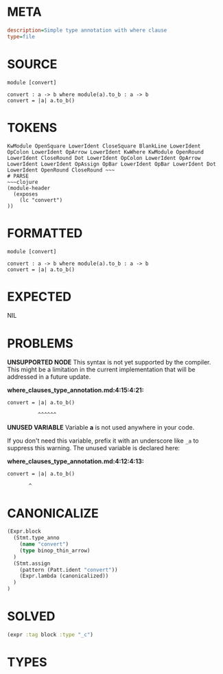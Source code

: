 # META
~~~ini
description=Simple type annotation with where clause
type=file
~~~
# SOURCE
~~~roc
module [convert]

convert : a -> b where module(a).to_b : a -> b
convert = |a| a.to_b()
~~~
# TOKENS
~~~text
KwModule OpenSquare LowerIdent CloseSquare BlankLine LowerIdent OpColon LowerIdent OpArrow LowerIdent KwWhere KwModule OpenRound LowerIdent CloseRound Dot LowerIdent OpColon LowerIdent OpArrow LowerIdent LowerIdent OpAssign OpBar LowerIdent OpBar LowerIdent Dot LowerIdent OpenRound CloseRound ~~~
# PARSE
~~~clojure
(module-header
  (exposes
    (lc "convert")
))
~~~
# FORMATTED
~~~roc
module [convert]

convert : a -> b where module(a).to_b : a -> b
convert = |a| a.to_b()
~~~
# EXPECTED
NIL
# PROBLEMS
**UNSUPPORTED NODE**
This syntax is not yet supported by the compiler.
This might be a limitation in the current implementation that will be addressed in a future update.

**where_clauses_type_annotation.md:4:15:4:21:**
```roc
convert = |a| a.to_b()
```
              ^^^^^^


**UNUSED VARIABLE**
Variable **a** is not used anywhere in your code.

If you don't need this variable, prefix it with an underscore like `_a` to suppress this warning.
The unused variable is declared here:

**where_clauses_type_annotation.md:4:12:4:13:**
```roc
convert = |a| a.to_b()
```
           ^


# CANONICALIZE
~~~clojure
(Expr.block
  (Stmt.type_anno
    (name "convert")
    (type binop_thin_arrow)
  )
  (Stmt.assign
    (pattern (Patt.ident "convert"))
    (Expr.lambda (canonicalized))
  )
)
~~~
# SOLVED
~~~clojure
(expr :tag block :type "_c")
~~~
# TYPES
~~~roc
~~~

